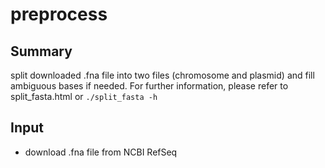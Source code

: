 # preprocess

## Summary
split downloaded .fna file into two files (chromosome and plasmid) and fill ambiguous bases if needed.
For further information, please refer to split_fasta.html or `./split_fasta -h`

## Input
* download .fna file from NCBI RefSeq
